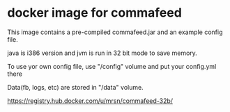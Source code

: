 # docker image for commafeed

This image contains a pre-compiled commafeed.jar and an example config file.

java is i386 version and jvm is run in 32 bit mode to save memory.

To use yor own config file, use "/config" volume and put your config.yml there

Data(fb, logs, etc) are stored in "/data" volume. 

https://registry.hub.docker.com/u/mrsn/commafeed-32b/

